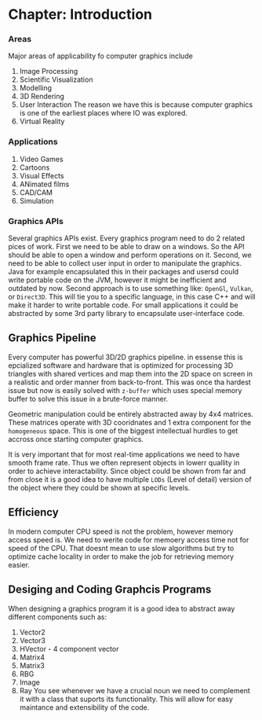 # Chapter: Introduction

### Areas

Major areas of applicability fo computer graphics include

1. Image Processing
2. Scientific Visualization
3. Modelling
4. 3D Rendering
5. User Interaction
   The reason we have this is because computer graphics is one of the earliest
   places where IO was explored.
6. Virtual Reality

### Applications

1. Video Games
2. Cartoons
3. Visual Effects
4. ANimated films
5. CAD/CAM
6. Simulation

### Graphics APIs

Several graphics APIs exist. Every graphics program need to do 2 related pices of work.
First we need to be able to draw on a windows. So the API should be able to open a window
and perform operations on it. Second, we need to be able to collect user input in order
to manipulate the graphics. Java for example encapsulated this in their packages and
usersd could write portable code on the JVM, however it might be inefficient and outdated
by now. Second approach is to use something like: `OpenGl`, `Vulkan`, or `Direct3D`. This
will tie you to a specific language, in this case C++ and will make it harder to write portable
code. For small applications it could be abstracted by some 3rd party library to encapsulate
user-interface code.

## Graphics Pipeline

Every computer has powerful 3D/2D graphics pipeline. in essense this is epcialized software and hardware that is
optimized for processing 3D triangles with shared vertices and map them into the 2D space on screen in a realistic
and order manner from back-to-front. This was once tha hardest issue but now is easily solved with `z-buffer` which
uses special memory buffer to solve this issue in a brute-force manner.

Geometric manipulation could be entirely abstracted away by 4x4 matrices. These matrices operate with 3D
cooridnates and 1 extra component for the `homogeneous` space. This is one of the biggest intellectual
hurdles to get accross once starting computer graphics.

It is very important that for most real-time applications we need to have smooth frame rate. Thus we often
represent objects in lowerr quallity in order to achieve interactability. Since object could be shown
from far and from close it is a good idea to have multiple `LODs` (Level of detail) version of the object
where they could be shown at specific levels.

## Efficiency

In modern computer CPU speed is not the problem, however memory access speed is. We need
to werite code for memoery access time not for speed of the CPU. That doesnt mean to use
slow algorithms but try to optimize cache locality in order to make the job for retrieving memory
easier.

## Desiging and Coding Graphcis Programs

When designing a graphics program it is a good idea to abstract away
different components such as:

1. Vector2
2. Vector3
3. HVector - 4 component vector
4. Matrix4
5. Matrix3
6. RBG
7. Image
8. Ray
   You see whenever we have a crucial noun we need to complement it with a class
   that suports its functionality. This will allow for easy maintance and extensibility of the code.
